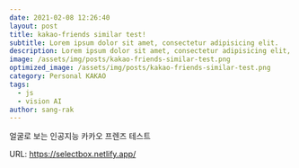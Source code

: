 ```yaml
---
date: 2021-02-08 12:26:40
layout: post
title: kakao-friends similar test!
subtitle: Lorem ipsum dolor sit amet, consectetur adipisicing elit.
description: Lorem ipsum dolor sit amet, consectetur adipisicing elit, sed do eiusmod tempor incididunt ut labore et dolore magna aliqua.
image: /assets/img/posts/kakao-friends-similar-test.png
optimized_image: /assets/img/posts/kakao-friends-similar-test.png
category: Personal KAKAO
tags:
  - js
  - vision AI
author: sang-rak
---
```


얼굴로 보는 인공지능 카카오 프렌즈 테스트

URL: https://selectbox.netlify.app/
